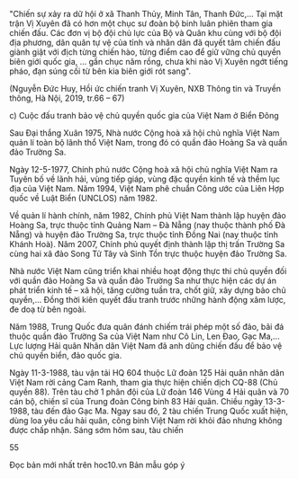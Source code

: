 "Chiến sự xảy ra dữ hội ở xã Thanh Thủy, Minh Tân, Thanh Đức,... Tại mặt trận Vị Xuyên đã có hơn một chục sư đoàn bộ binh luân phiên tham gia chiến đấu. Các đơn vị bộ đội chủ lực của Bộ và Quân khu cùng với bộ đội địa phương, dân quân tự vệ của tỉnh và nhân dân đã quyết tâm chiến đấu giành giật với địch từng chiến hào, từng điểm cao để giữ vững chủ quyền biên giới quốc gia, ... gần chục năm rồng, chưa khi nào Vị Xuyên ngớt tiếng pháo, đạn súng cối từ bên kia biên giới rót sang".

(Nguyễn Đức Huy, Hồi ức chiến tranh Vị Xuyên, NXB Thông tin và Truyền thông, Hà Nội, 2019, tr.66 – 67)

c) Cuộc đấu tranh bảo vệ chủ quyền quốc gia của Việt Nam ở Biển Đông

Sau Đại thắng Xuân 1975, Nhà nước Cộng hoà xã hội chủ nghĩa Việt Nam quản lí toàn bộ lãnh thổ Việt Nam, trong đó có quần đảo Hoàng Sa và quần đảo Trường Sa.

Ngày 12-5-1977, Chính phủ nước Cộng hoà xã hội chủ nghĩa Việt Nam ra Tuyên bố về lãnh hải, vùng tiếp giáp, vùng đặc quyền kinh tế và thềm lục địa của Việt Nam. Năm 1994, Việt Nam phê chuẩn Công ước của Liên Hợp quốc về Luật Biển (UNCLOS) năm 1982.

Về quản lí hành chính, năm 1982, Chính phủ Việt Nam thành lập huyện đảo Hoàng Sa, trực thuộc tỉnh Quảng Nam – Đà Nẵng (nay thuộc thành phố Đà Nẵng) và huyện đảo Trường Sa, trực thuộc tỉnh Đồng Nai (nay thuộc tỉnh Khánh Hoà). Năm 2007, Chính phủ quyết định thành lập thị trấn Trường Sa cùng hai xã đảo Song Tử Tây và Sinh Tồn trực thuộc huyện đảo Trường Sa.

Nhà nước Việt Nam cũng triển khai nhiều hoạt động thực thi chủ quyền đối với quần đảo Hoàng Sa và quần đảo Trường Sa như thực hiện các dự án phát triển kinh tế – xã hội, tăng cường tuần tra, chốt giữ, xây dựng bảo chủ quyền,... Đồng thời kiên quyết đấu tranh trước những hành động xâm lược, đe doạ từ bên ngoài.

Năm 1988, Trung Quốc đưa quân đánh chiếm trái phép một số đảo, bãi đá thuộc quần đảo Trường Sa của Việt Nam như Cô Lin, Len Đao, Gạc Ma,... Lực lượng Hải quân Nhân dân Việt Nam đã anh dũng chiến đấu để bảo vệ chủ quyền biển, đảo quốc gia.

Ngày 11-3-1988, tàu vận tải HQ 604 thuộc Lữ đoàn 125 Hải quân nhân dân Việt Nam rời cảng Cam Ranh, tham gia thực hiện chiến dịch CQ-88 (Chủ quyền 88). Trên tàu chở 1 phân đội của Lữ đoàn 146 Vùng 4 Hải quân và 70 cán bộ, chiến sĩ của Trung đoàn Công binh 83 Hải quân. Chiều ngày 13-3-1988, tàu đến đảo Gạc Ma. Ngay sau đó, 2 tàu chiến Trung Quốc xuất hiện, dùng loa yêu cầu hải quân, công binh Việt Nam rời khỏi đảo nhưng không được chấp nhận. Sáng sớm hôm sau, tàu chiến

55

Đọc bản mới nhất trên hoc10.vn                                                                                                                                                                                                         Bản mẫu góp ý